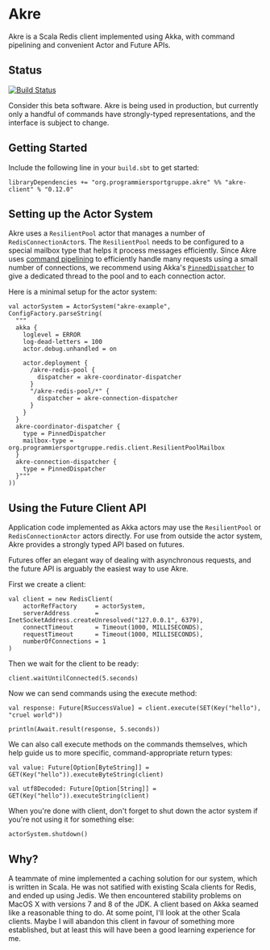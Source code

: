 Akre
====

Akre is a Scala Redis client implemented using Akka,
with command pipelining and convenient Actor and Future APIs.


Status
------

[![Build Status](https://travis-ci.org/programmiersportgruppe/akre.svg?branch=master)](https://travis-ci.org/programmiersportgruppe/akre)

Consider this beta software.
Akre is being used in production,
but currently only a handful of commands have strongly-typed representations,
and the interface is subject to change.


Getting Started
---------------

Include the following line in your `build.sbt` to get started:


~~~ {.scala}
libraryDependencies += "org.programmiersportgruppe.akre" %% "akre-client" % "0.12.0"
~~~


Setting up the Actor System
---------------------------

Akre uses a `ResilientPool` actor that manages a number of `RedisConnectionActor`s.
The `ResilientPool` needs to be configured to a special mailbox type that helps it process messages efficiently.
Since Akre uses [command pipelining] to efficiently handle many requests using a small number of connections,
we recommend using Akka's [`PinnedDispatcher`] to give a dedicated thread to the pool and to each connection actor.

[command pipelining]: http://redis.io/topics/pipelining
[`PinnedDispatcher`]: http://doc.akka.io/docs/akka/snapshot/scala/dispatchers.html#Types_of_dispatchers

Here is a minimal setup for the actor system:

~~~ {.scala}
val actorSystem = ActorSystem("akre-example", ConfigFactory.parseString(
  """
  akka {
    loglevel = ERROR
    log-dead-letters = 100
    actor.debug.unhandled = on

    actor.deployment {
      /akre-redis-pool {
        dispatcher = akre-coordinator-dispatcher
      }
      "/akre-redis-pool/*" {
        dispatcher = akre-connection-dispatcher
      }
    }
  }
  akre-coordinator-dispatcher {
    type = PinnedDispatcher
    mailbox-type = org.programmiersportgruppe.redis.client.ResilientPoolMailbox
  }
  akre-connection-dispatcher {
    type = PinnedDispatcher
  }"""
))
~~~


Using the Future Client API
---------------------------

Application code implemented as Akka actors may use the `ResilientPool` or `RedisConnectionActor` actors directly.
For use from outside the actor system, Akre provides a strongly typed API based on futures.

Futures offer an elegant way of dealing with asynchronous requests,
and the future API is arguably the easiest way to use Akre.

First we create a client:

~~~ {.scala}
val client = new RedisClient(
    actorRefFactory     = actorSystem,
    serverAddress       = InetSocketAddress.createUnresolved("127.0.0.1", 6379),
    connectTimeout      = Timeout(1000, MILLISECONDS),
    requestTimeout      = Timeout(1000, MILLISECONDS),
    numberOfConnections = 1
)
~~~

Then we wait for the client to be ready:

~~~ {.scala}
client.waitUntilConnected(5.seconds)
~~~

Now we can send commands using the execute method:

~~~ {.scala}
val response: Future[RSuccessValue] = client.execute(SET(Key("hello"), "cruel world"))

println(Await.result(response, 5.seconds))
~~~

We can also call execute methods on the commands themselves,
which help guide us to more specific, command-appropriate return types:

~~~ {.scala}
val value: Future[Option[ByteString]] = GET(Key("hello")).executeByteString(client)

val utf8Decoded: Future[Option[String]] = GET(Key("hello")).executeString(client)
~~~

When you're done with client,
don't forget to shut down the actor system if you're not using it for something else:

~~~ {.scala}
actorSystem.shutdown()
~~~


Why?
----

A teammate of mine implemented a caching solution for our system, which is written in Scala.
He was not satified with existing Scala clients for Redis, and ended up using Jedis.
We then encountered stability problems on MacOS X with versions 7 and 8 of the JDK.
A client based on Akka seamed like a reasonable thing to do.
At some point, I'll look at the other Scala clients.
Maybe I will abandon this client in favour of something more established,
but at least this will have been a good learning experience for me.
